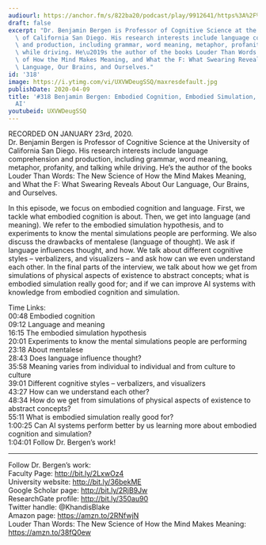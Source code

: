 ```yaml
---
audiourl: https://anchor.fm/s/822ba20/podcast/play/9912641/https%3A%2F%2Fd3ctxlq1ktw2nl.cloudfront.net%2Fproduction%2F2020-0-24%2F44937362-44100-2-145ccdd103821.m4a
draft: false
excerpt: "Dr. Benjamin Bergen is Professor of Cognitive Science at the University\
  \ of California San Diego. His research interests include language comprehension\
  \ and production, including grammar, word meaning, metaphor, profanity, and talking\
  \ while driving. He\u2019s the author of the books Louder Than Words: The New Science\
  \ of How the Mind Makes Meaning, and What the F: What Swearing Reveals About Our\
  \ Language, Our Brains, and Ourselves."
id: '318'
image: https://i.ytimg.com/vi/UXVWDeugSSQ/maxresdefault.jpg
publishDate: 2020-04-09
title: '#318 Benjamin Bergen: Embodied Cognition, Embodied Simulation, Language, And
  AI'
youtubeid: UXVWDeugSSQ
---
```

<div class="timelinks">

RECORDED ON JANUARY 23rd, 2020.  
Dr. Benjamin Bergen is Professor of Cognitive Science at the University of California San Diego. His research interests include language comprehension and production, including grammar, word meaning, metaphor, profanity, and talking while driving. He’s the author of the books Louder Than Words: The New Science of How the Mind Makes Meaning, and What the F: What Swearing Reveals About Our Language, Our Brains, and Ourselves.

In this episode, we focus on embodied cognition and language. First, we tackle what embodied cognition is about. Then, we get into language (and meaning). We refer to the embodied simulation hypothesis, and to experiments to know the mental simulations people are performing. We also discuss the drawbacks of mentalese (language of thought). We ask if language influences thought, and how. We talk about different cognitive styles – verbalizers, and visualizers – and ask how can we even understand each other. In the final parts of the interview, we talk about how we get from simulations of physical aspects of existence to abstract concepts; what is embodied simulation really good for; and if we can improve AI systems with knowledge from embodied cognition and simulation. 

Time Links:  
<time>00:48</time> Embodied cognition  
<time>09:12</time> Language and meaning  
<time>16:15</time> The embodied simulation hypothesis  
<time>20:01</time> Experiments to know the mental simulations people are performing  
<time>23:18</time> About mentalese  
<time>28:43</time> Does language influence thought?  
<time>35:58</time> Meaning varies from individual to individual and from culture to culture  
<time>39:01</time> Different cognitive styles – verbalizers, and visualizers  
<time>43:27</time> How can we understand each other?  
<time>48:34</time> How do we get from simulations of physical aspects of existence to abstract concepts?  
<time>55:11</time> What is embodied simulation really good for?  
<time>1:00:25</time> Can AI systems perform better by us learning more about embodied cognition and simulation?  
<time>1:04:01</time> Follow Dr. Bergen’s work!

---

Follow Dr. Bergen’s work:  
Faculty Page: http://bit.ly/2LxwOz4  
University website: http://bit.ly/36bekME  
Google Scholar page: http://bit.ly/2RjB9Jw  
ResearchGate profile: http://bit.ly/350au90  
Twitter handle: @KhandisBlake  
Amazon page: https://amzn.to/2RNfwjN  
Louder Than Words: The New Science of How the Mind Makes Meaning: https://amzn.to/38fQ0ew
</div>

